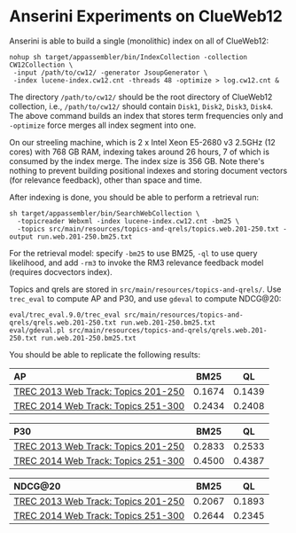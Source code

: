 # Anserini Experiments on ClueWeb12

Anserini is able to build a single (monolithic) index on all of ClueWeb12:

```
nohup sh target/appassembler/bin/IndexCollection -collection CW12Collection \
 -input /path/to/cw12/ -generator JsoupGenerator \
 -index lucene-index.cw12.cnt -threads 48 -optimize > log.cw12.cnt &

```

The directory `/path/to/cw12/` should be the root directory of ClueWeb12 collection, i.e., `/path/to/cw12/` should contain 
`Disk1`, `Disk2`, `Disk3`, `Disk4`. The above command builds an index that stores term frequencies only and `-optimize` 
force merges all index segment into one.

On our streeling machine, which is 2 x Intel Xeon E5-2680 v3 2.5GHz (12 cores) with 768 GB RAM, indexing takes around 26 
hours, 7 of which is consumed by the index merge. The index size is 356 GB. Note there's nothing to prevent building 
positional indexes and storing document vectors (for relevance feedback), other than space and time.

After indexing is done, you should be able to perform a retrieval run:

```
sh target/appassembler/bin/SearchWebCollection \
  -topicreader Webxml -index lucene-index.cw12.cnt -bm25 \
  -topics src/main/resources/topics-and-qrels/topics.web.201-250.txt -output run.web.201-250.bm25.txt
```

For the retrieval model: specify `-bm25` to use BM25, `-ql` to use query likelihood, and add `-rm3` to invoke the RM3 
relevance feedback model (requires docvectors index).

Topics and qrels are stored in `src/main/resources/topics-and-qrels/`. Use `trec_eval` to compute AP and P30, and use 
`gdeval` to compute NDCG@20:

```
eval/trec_eval.9.0/trec_eval src/main/resources/topics-and-qrels/qrels.web.201-250.txt run.web.201-250.bm25.txt
eval/gdeval.pl src/main/resources/topics-and-qrels/qrels.web.201-250.txt run.web.201-250.bm25.txt
```

You should be able to replicate the following results:

AP                                                                             | BM25   | QL     |
:------------------------------------------------------------------------------|--------|--------|
[TREC 2013 Web Track: Topics 201-250](http://trec.nist.gov/data/web2013.html)  | 0.1674 | 0.1439 |
[TREC 2014 Web Track: Topics 251-300](http://trec.nist.gov/data/web2014.html)  | 0.2434 | 0.2408 |

P30                                                                            | BM25   | QL     |
:------------------------------------------------------------------------------|--------|--------|
[TREC 2013 Web Track: Topics 201-250](http://trec.nist.gov/data/web2013.html)  | 0.2833 | 0.2533 |
[TREC 2014 Web Track: Topics 251-300](http://trec.nist.gov/data/web2014.html)  | 0.4500 | 0.4387 |

NDCG@20                                                                        | BM25   | QL     |
:------------------------------------------------------------------------------|--------|--------|
[TREC 2013 Web Track: Topics 201-250](http://trec.nist.gov/data/web2013.html)  | 0.2067 | 0.1893 |
[TREC 2014 Web Track: Topics 251-300](http://trec.nist.gov/data/web2014.html)  | 0.2644 | 0.2345 |
